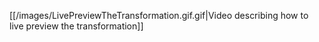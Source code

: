 [[/images/LivePreviewTheTransformation.gif.gif|Video describing how to live preview the transformation]]